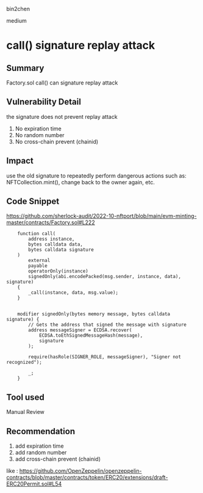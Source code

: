 bin2chen

medium

# call() signature replay attack

## Summary
Factory.sol call()  can signature replay attack 

## Vulnerability Detail
the signature does not prevent replay attack 
1. No expiration time
2. No random number
3. No cross-chain prevent (chainid)

## Impact
 use the old signature to repeatedly perform dangerous actions such as: NFTCollection.mint(), change back to the owner again, etc.
## Code Snippet
https://github.com/sherlock-audit/2022-10-nftport/blob/main/evm-minting-master/contracts/Factory.sol#L222

```solidity
    function call(
        address instance,
        bytes calldata data,
        bytes calldata signature
    )
        external
        payable
        operatorOnly(instance)
        signedOnly(abi.encodePacked(msg.sender, instance, data), signature)
    {
        _call(instance, data, msg.value);
    }


    modifier signedOnly(bytes memory message, bytes calldata signature) {
        // Gets the address that signed the message with signature
        address messageSigner = ECDSA.recover(
            ECDSA.toEthSignedMessageHash(message),
            signature
        );

        require(hasRole(SIGNER_ROLE, messageSigner), "Signer not recognized");

        _;
    }
```

## Tool used

Manual Review

## Recommendation
1. add expiration time 
2. add random number
3. add cross-chain prevent (chainid)

like :
https://github.com/OpenZeppelin/openzeppelin-contracts/blob/master/contracts/token/ERC20/extensions/draft-ERC20Permit.sol#L54

